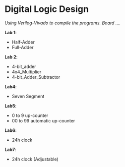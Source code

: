 # Digital Logic Design
_Using Verilog-Vivado to compile the programs. Board ...._

__Lab 1__: 
* Half-Adder
* Full-Adder

__Lab 2__: 
* 4-bit_adder
* 4x4_Multiplier
* 4-bit_Adder_Subtractor

__Lab4__:
* Seven Segment

__Lab5__:
* 0 to 9 up-counter
* 00 to 99 automatic up-counter 

__Lab6__:
* 24h clock

__Lab7__:
* 24h clock (Adjustable)